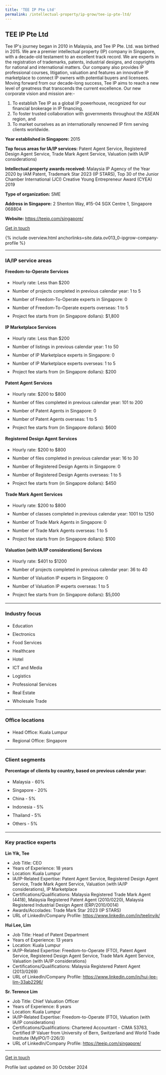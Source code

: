 ```yaml
---
title: 'TEE IP Pte Ltd'
permalink: /intellectual-property/ip-grow/tee-ip-pte-ltd/
---
```


## TEE IP Pte Ltd

Tee IP's journey began in 2010 in Malaysia, and Tee IP Pte. Ltd. was birthed in 2015. We are a premier intellectual property (IP) company in Singapore, with a decade-old testament to an excellent track record. We are experts in the registration of trademarks, patents, industrial designs, and copyrights for national and international matters. Our company also provides IP professional courses, litigation, valuation and features an innovative IP marketplace to connect IP owners with potential buyers and licensees. Moving forward from our decade-long success, Tee IP aims to reach a new level of greatness that transcends the current excellence. Our new corporate vision and mission are:-

1. To establish Tee IP as a global IP powerhouse, recognized for our financial brokerage in IP financing,
2. To foster trusted collaboration with governments throughout the ASEAN region, and
3. To market ourselves as an internationally renowned IP firm serving clients worldwide.

<b>Year established in Singapore:</b> 2015

<b>Top focus areas for IA/IP services:</b> Patent Agent Service, Registered Design Agent Service, Trade Mark Agent Service, Valuation (with IA/IP considerations)

<b>Intellectual property awards received:</b> Malaysia IP Agency of the Year 2020 by IAM Patent, Trademark Star 2023 (IP STARS), 
Top 30 of the Junior Chamber International (JCI) Creative Young Entrepreneur Award (CYEA) 2019


<b>Type of organization:</b> SME

<b>Address in Singapore:</b> 2 Shenton Way, #15-04 SGX Centre 1, Singapore 068804

<b>Website:</b> <a href='https://teeip.com/singapore/'>https://teeip.com/singapore/</a>

<a class='btn' href='https://form.gov.sg/67d7c76d390278b935b41d95' target='_blank' rel='noopener'>Get in touch</a>

{% include overview.html anchorlinks=site.data.ov013_0-ipgrow-company-profile %}

---
<a name='ip-related-service-areas'></a>
### IA/IP service areas

**Freedom-to-Operate Services**

<ul>
<li style='line-height: 27px; margin: 0px 0px !important'>Hourly rate:  Less than $200</li>
<li style='line-height: 27px; margin: 0px 0px !important'>Number of projects completed in previous calendar year: 1 to 5</li>
<li style='line-height: 27px; margin: 0px 0px !important'>Number of Freedom-To-Operate experts in Singapore: 0</li>
<li style='line-height: 27px; margin: 0px 0px !important'>Number of Freedom-To-Operate experts overseas: 1 to 5</li>
<li style='line-height: 27px; margin: 0px 0px !important'>Project fee starts from (in Singapore dollars):  $1,800</li>
</ul>

**IP Marketplace Services**

<ul>
<li style='line-height: 27px; margin: 0px 0px !important'>Hourly rate:  Less than $200</li>
<li style='line-height: 27px; margin: 0px 0px !important'>Number of listings in previous calendar year: 1 to 50</li>
<li style='line-height: 27px; margin: 0px 0px !important'>Number of IP Marketplace experts in Singapore: 0</li>
<li style='line-height: 27px; margin: 0px 0px !important'>Number of IP Marketplace experts overseas: 1 to 5</li>
<li style='line-height: 27px; margin: 0px 0px !important'>Project fee starts from (in Singapore dollars):  $200</li>
</ul>

**Patent Agent Services**

<ul>
<li style='line-height: 27px; margin: 0px 0px !important'>Hourly rate:  $200 to $800</li>
<li style='line-height: 27px; margin: 0px 0px !important'>Number of files completed in previous calendar year: 101 to 200</li>
<li style='line-height: 27px; margin: 0px 0px !important'>Number of Patent Agents in Singapore: 0</li>
<li style='line-height: 27px; margin: 0px 0px !important'>Number of Patent Agents overseas: 1 to 5</li>
<li style='line-height: 27px; margin: 0px 0px !important'>Project fee starts from (in Singapore dollars):  $600</li>
</ul>

**Registered Design Agent Services**

<ul>
<li style='line-height: 27px; margin: 0px 0px !important'>Hourly rate: $200 to $800</li>
<li style='line-height: 27px; margin: 0px 0px !important'>Number of files completed in previous calendar year: 16 to 30</li>
<li style='line-height: 27px; margin: 0px 0px !important'>Number of Registered Design Agents in Singapore: 0</li>
<li style='line-height: 27px; margin: 0px 0px !important'>Number of Registered Design Agents overseas: 1 to 5</li>
<li style='line-height: 27px; margin: 0px 0px !important'>Project fee starts from (in Singapore dollars): $450</li>
</ul>

**Trade Mark Agent Services**

<ul>
<li style='line-height: 27px; margin: 0px 0px !important'>Hourly rate:  $200 to $800</li>
<li style='line-height: 27px; margin: 0px 0px !important'>Number of classes completed in previous calendar year: 1001 to 1250</li>
<li style='line-height: 27px; margin: 0px 0px !important'>Number of Trade Mark Agents in Singapore: 0</li>
<li style='line-height: 27px; margin: 0px 0px !important'>Number of Trade Mark Agents overseas: 1 to 5</li>
<li style='line-height: 27px; margin: 0px 0px !important'>Project fee starts from (in Singapore dollars):  $100</li>
</ul>

**Valuation (with IA/IP considerations) Services**

<ul>
<li style='line-height: 27px; margin: 0px 0px !important'>Hourly rate:  $401 to $1200</li>
<li style='line-height: 27px; margin: 0px 0px !important'>Number of projects completed in previous calendar year: 36 to 40</li>
<li style='line-height: 27px; margin: 0px 0px !important'>Number of Valuation IP experts in Singapore: 0</li>
<li style='line-height: 27px; margin: 0px 0px !important'>Number of Valuation IP experts overseas: 1 to 5</li>
<li style='line-height: 27px; margin: 0px 0px !important'>Project fee starts from (in Singapore dollars):  $5,000</li>
</ul>

---
<a name='industry-focus'></a>
### Industry focus

<ul><li style='line-height: 27px; margin: 0px 0px !important'> Education</li><li style='line-height: 27px; margin: 0px 0px !important'>Electronics</li><li style='line-height: 27px; margin: 0px 0px !important'>Food Services</li><li style='line-height: 27px; margin: 0px 0px !important'>Healthcare</li><li style='line-height: 27px; margin: 0px 0px !important'>Hotel</li><li style='line-height: 27px; margin: 0px 0px !important'>ICT and Media</li><li style='line-height: 27px; margin: 0px 0px !important'>Logistics</li><li style='line-height: 27px; margin: 0px 0px !important'>Professional Services</li><li style='line-height: 27px; margin: 0px 0px !important'>Real Estate</li><li style='line-height: 27px; margin: 0px 0px !important'>Wholesale Trade</li></ul>

---
<a name='office-locations'></a>
### Office locations

<ul><li style='line-height: 27px; margin: 0px 0px !important'> Head Office: Kuala Lumpur</li><li style='line-height: 27px; margin: 0px 0px !important'>Regional Office: Singapore</li></ul>

---
<a name='client-segments'></a>
### Client segments

**Percentage of clients by country, based on previous calendar year:**

<ul><li style='line-height: 27px; margin: 0px 0px !important'> Malaysia - 60%</li><li style='line-height: 27px; margin: 0px 0px !important'>Singapore - 20%</li><li style='line-height: 27px; margin: 0px 0px !important'>China - 5%</li><li style='line-height: 27px; margin: 0px 0px !important'>Indonesia - 5%</li><li style='line-height: 27px; margin: 0px 0px !important'>Thailand - 5%</li><li style='line-height: 27px; margin: 0px 0px !important'>Others - 5%</li></ul>

---
<a name='key-practice-experts'></a>
### Key practice experts

**Lin Yik, Tee**

- Job Title: CEO
- Years of Experience: 18 years
- Location: Kuala Lumpur
- IA/IP-Related Expertise: Patent Agent Service, Registered Design Agent Service, Trade Mark Agent Service, Valuation (with IA/IP considerations), IP Marketplace
- Certifications/Qualifications: Malaysia Registered Trade Mark Agent (4418), Malaysia Registered Patent Agent (2010/0220), Malaysia Registered Industrial Design Agent (ERP/2010/0014)
- Awards/Accolades: Trade Mark Star 2023 (IP STARS)
- URL of LinkedIn/Company Profile: <a href="https://www.linkedin.com/in/teelinyik/" target="_blank" rel="noopener">https://www.linkedin.com/in/teelinyik/</a>

**Hui Lee, Lim**
- Job Title: Head of Patent Department 
- Years of Experience: 13 years
- Location: Kuala Lumpur 
- IA/IP-Related Expertise: Freedom-to-Operate (FTO), Patent Agent Service, Registered Design Agent Service, Trade Mark Agent Service, Valuation (with IA/IP considerations)
- Certifications/Qualifications: Malaysia Registered Patent Agent (2013/0269)
- URL of LinkedIn/Company Profile: <a href="https://www.linkedin.com/in/hui-lee-lim-33ab2296/" target="_blank" rel="noopener">https://www.linkedin.com/in/hui-lee-lim-33ab2296/</a>


**Sr. Terence Lim**

- Job Title: Chief Valuation Officer
- Years of Experience: 8 years
- Location: Kuala Lumpur
- IA/IP-Related Expertise: Freedom-to-Operate (FTO), Valuation (with IA/IP considerations)
- Certifications/Qualifications: Chartered Accountant - CIMA 53763, Certified IP Valuer from University of Bern, Switzerland and World Trade Institute (MyIPO/T-226/3)
- URL of LinkedIn/Company Profile: <a href="https://teeip.com/singapore/" target="_blank" rel="noopener">https://teeip.com/singapore/</a>


---
<p>
<a class='btn' href='https://form.gov.sg/67d7c76d390278b935b41d95' target='_blank' rel='noopener'>Get in touch</a>
</p>
Profile last updated on 30 October 2024
